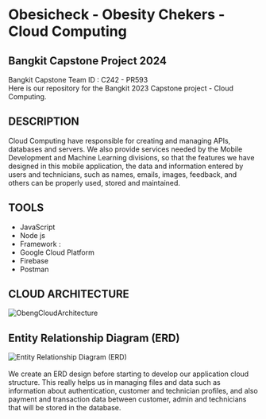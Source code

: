 # Obesicheck - Obesity Chekers - Cloud Computing
## Bangkit Capstone Project 2024

Bangkit Capstone Team ID : C242 - PR593 <br>
Here is our repository for the Bangkit 2023 Capstone project - Cloud Computing.

## DESCRIPTION
Cloud Computing have responsible for creating and managing APIs, databases and servers. We also provide services needed by the Mobile Development and Machine Learning divisions, so that the features we have designed in this mobile application, the data and information entered by users and technicians, such as names, emails, images, feedback, and others can be properly used, stored and maintained.

## TOOLS
- JavaScript
- Node js
- Framework : 
- Google Cloud Platform
- Firebase
- Postman


## CLOUD ARCHITECTURE
![ObengCloudArchitecture]()

## Entity Relationship Diagram (ERD)
![Entity Relationship Diagram (ERD)]()
<br>
<br>
We create an ERD design before starting to develop our application cloud structure. This really helps us in managing files and data such as information about authentication, customer and technician profiles, and also payment and transaction data between customer, admin and technicians that will be stored in the database.
